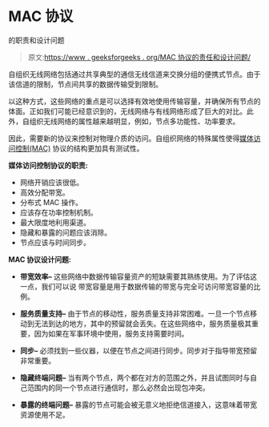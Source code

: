 # MAC 协议

的职责和设计问题

> 原文:[https://www . geeksforgeeks . org/MAC 协议的责任和设计问题/](https://www.geeksforgeeks.org/responsibilities-and-design-issues-of-mac-protocol/)

自组织无线网络包括通过共享典型的通信无线信道来交换分组的便携式节点。由于该信道的限制，节点间共享的数据传输受到限制。

以这种方式，这些网络的重点是可以选择有效地使用传输容量，并确保所有节点的体面。正如我们可能已经意识到的，无线网络与有线网络形成了巨大的对比。此外，自组织无线网络的属性越来越明显，例如，节点多功能性、功率要求。

因此，需要新的协议来控制对物理介质的访问。自组织网络的特殊属性使得[媒体访问控制(MAC)](https://practice.geeksforgeeks.org/problems/what-is-media-access-controlmac) 协议的结构更加具有测试性。

**媒体访问控制协议的职责:**

*   网络开销应该很低。
*   高效分配带宽。
*   分布式 MAC 操作。
*   应该存在功率控制机制。
*   最大限度地利用渠道。
*   隐藏和暴露的问题应该消除。
*   节点应该与时间同步。

**MAC 协议设计问题:**

*   **带宽效率–**
    这些网络中数据传输容量资产的短缺需要其熟练使用。为了评估这一点，我们可以说
    带宽容量是用于数据传输的带宽与完全可访问带宽容量的比例。

*   **服务质量支持–**
    由于节点的移动性，服务质量支持非常困难。一旦一个节点移动到无法到达的地方，其中的预留就会丢失。在这些网络中，服务质量极其重要，因为如果在军事环境中使用，服务支持需要时间。

*   **同步–**
    必须找到一些仪器，以便在节点之间进行同步。同步对于指导带宽预留非常重要。

*   **隐藏终端问题–**
    当有两个节点，两个都在对方的范围之外，并且试图同时与自己范围内的同一个节点进行通信时，那么必然会出现包冲突。

*   **暴露的终端问题–**
    暴露的节点可能会被无意义地拒绝信道接入，这意味着带宽资源使用不足。